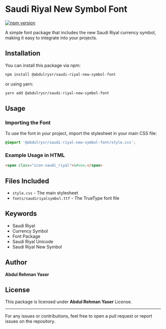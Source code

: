 # Saudi Riyal New Symbol Font

[![npm version](https://badge.fury.io/js/%40abdulrysr%2Fsaudi-riyal-new-symbol-font.svg)](https://www.npmjs.com/package/@abdulrysr/saudi-riyal-new-symbol-font)

A simple font package that includes the new Saudi Riyal currency symbol, making it easy to integrate into your projects.

## Installation

You can install this package via npm:

```sh
npm install @abdulrysr/saudi-riyal-new-symbol-font
```

or using yarn:

```sh
yarn add @abdulrysr/saudi-riyal-new-symbol-font
```

## Usage

### Importing the Font

To use the font in your project, import the stylesheet in your main CSS file:

```css
@import '@abdulrysr/saudi-riyal-new-symbol-font/style.css';
```

### Example Usage in HTML

```html
<span class="icon-saudi_riyal">&#xea;</span>
```

## Files Included

- `style.css` - The main stylesheet
- `fonts/saudiriyalsymbol.ttf` - The TrueType font file

## Keywords

- Saudi Riyal
- Currency Symbol
- Font Package
- Saudi Riyal Unicode
- Saudi Riyal New Symbol

## Author

**Abdul Rehman Yaser**

## License

This package is licensed under **Abdul Rehman Yaser** License.

---

For any issues or contributions, feel free to open a pull request or report issues on the repository.

